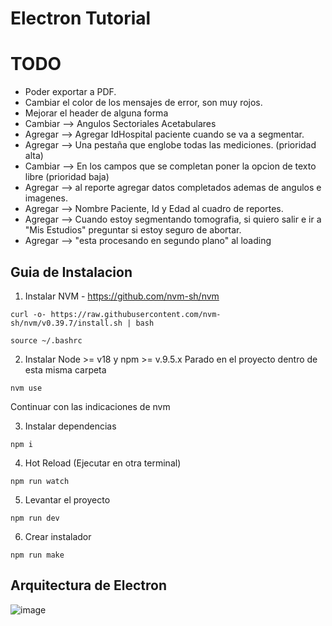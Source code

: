 # Electron Tutorial

# TODO
- Poder exportar a PDF.
- Cambiar el color de los mensajes de error, son muy rojos.
- Mejorar el header de alguna forma
- Cambiar --> Angulos Sectoriales Acetabulares
- Agregar --> Agregar IdHospital paciente cuando se va a segmentar.
- Agregar --> Una pestaña que englobe todas las mediciones. (prioridad alta)
- Cambiar --> En los campos que se completan poner la opcion de texto libre (prioridad baja)
- Agregar --> al reporte agregar datos completados ademas de angulos e imagenes.
- Agregar --> Nombre Paciente, Id y Edad al cuadro de reportes.
- Agregar --> Cuando estoy segmentando tomografia, si quiero salir e ir a "Mis Estudios" preguntar si estoy seguro de abortar.
- Agregar --> "esta procesando en segundo plano" al loading

## Guia de Instalacion

1. Instalar NVM - https://github.com/nvm-sh/nvm
```
curl -o- https://raw.githubusercontent.com/nvm-sh/nvm/v0.39.7/install.sh | bash
```
```
source ~/.bashrc
```

2. Instalar Node >= v18 y npm >= v.9.5.x
Parado en el proyecto dentro de esta misma carpeta
```
nvm use
```
Continuar con las indicaciones de nvm

3. Instalar dependencias
```
npm i
```

4. Hot Reload
(Ejecutar en otra terminal)
```
npm run watch
```

5. Levantar el proyecto
```
npm run dev
````

6. Crear instalador
```
npm run make
```

## Arquitectura de Electron
![image](https://github.com/guidogimeno/electron-app/assets/36056989/0a92ba05-8719-416e-998d-0965a7f80e88)

